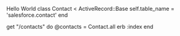 Hello World
class Contact < ActiveRecord::Base
  self.table_name = 'salesforce.contact'
end

get "/contacts" do
  @contacts = Contact.all
  erb :index
end
